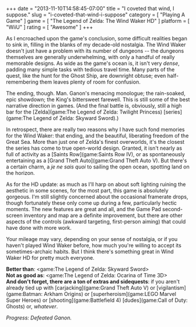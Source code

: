 +++
date = "2013-11-10T14:58:45-07:00"
title = "I coveted that wind, I suppose."
slug = "i-coveted-that-wind-i-suppose"
category = [ "Playing A Game" ]
game = [ "The Legend of Zelda: The Wind Waker HD" ]
platform = [ "WiiU" ]
rating = [ "Awesome" ]
+++

As I encroached upon the game's conclusion, some difficult realities began to sink in, filling in the blanks of my decade-old nostalgia.  The Wind Waker doesn't just have a problem with its number of dungeons -- the dungeons themselves are generally underwhelming, with only a handful of really memorable designs.  As wide as the game's ocean is, it isn't very <i>dense</i>, padding many simple tasks with tedious travel time.  Many parts of the quest, like the hunt for the Ghost Ship, are downright obtuse; even half-remembering them leaves plenty of room for confusion.

The ending, though.  Man.  Ganon's menacing monologue; the rain-soaked, epic showdown; the King's bittersweet farewell.  This is still some of the best narrative direction in games.  (And the final battle is, obviously, still a high bar for the [Zelda](game:The Legend of Zelda: Twilight Princess) [series](game:The Legend of Zelda: Skyward Sword).)

In retrospect, there are really two reasons why I have such fond memories for the Wind Waker: that ending, and the beautiful, liberating freedom of the Great Sea.  More than just one of Zelda's finest overworlds, it's the closest the series has come to true open-world design.  Granted, it isn't nearly as full of activity as a [Saints Row](game:Saints Row IV), or as spontaneously entertaining as a [Grand Theft Auto](game:Grand Theft Auto V).  But there's a certain charm, a <i>je ne sais quoi</i> to sailing the open ocean, spotting land on the horizon.

As for the HD update: as much as I'll harp on about soft lighting ruining the aesthetic in some scenes, for the most part, this game is absolutely gorgeous.  I'm still slightly concerned about the occasional framerate drops, though fortunately these only come up during a few, particularly hectic moments.  The new features are great and all, and the Game Pad second-screen inventory and map are a definite improvement, but there are other aspects of the controls (awkward targeting, first-person aiming) that could have done with more work.

Your mileage may vary, depending on your sense of nostalgia, or if you haven't played Wind Waker before, how much you're willing to accept its sometimes-archaic habits.  But I think there's something great in Wind Waker HD for pretty much everyone.

<b>Better than</b>: <game:The Legend of Zelda: Skyward Sword>  
<b>Not as good as</b>: <game:The Legend of Zelda: Ocarina of Time 3D>  
<b>And don't forget, there are a ton of extras and sidequests</b>: if you aren't already tied up with [carjacking](game:Grand Theft Auto V) or [vigilantism](game:Batman: Arkham Origins) or [superheroism](game:LEGO Marvel Super Heroes) or [shooting](game:Battlefield 4) [dudes](game:Call of Duty: Ghosts) or, <i>whatever</i>.

<i>Progress: Defeated Ganon.</i>